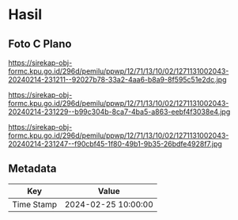 # Hasil

## Foto C Plano

https://sirekap-obj-formc.kpu.go.id/296d/pemilu/ppwp/12/71/13/10/02/1271131002043-20240214-231211--92027b78-33a2-4aa6-b8a9-8f595c51e2dc.jpg

https://sirekap-obj-formc.kpu.go.id/296d/pemilu/ppwp/12/71/13/10/02/1271131002043-20240214-231229--b99c304b-8ca7-4ba5-a863-eebf4f3038e4.jpg

https://sirekap-obj-formc.kpu.go.id/296d/pemilu/ppwp/12/71/13/10/02/1271131002043-20240214-231247--f90cbf45-1f80-49b1-9b35-26bdfe4928f7.jpg


## Metadata

| Key        | Value               |
| ---------- | ------------------- |
| Time Stamp | 2024-02-25 10:00:00 |



